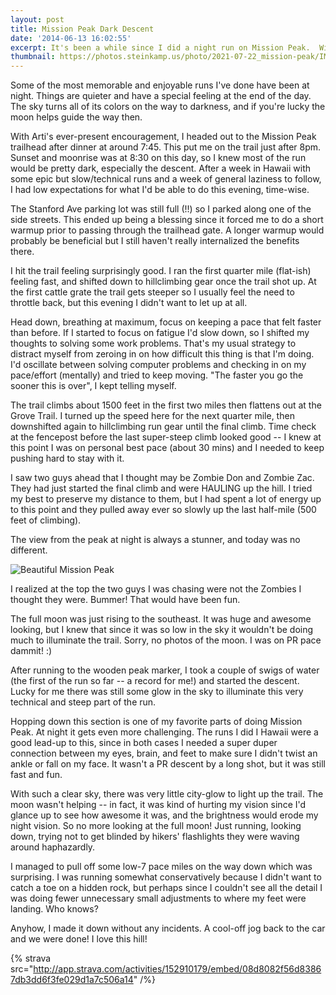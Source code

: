 ```yaml
---
layout: post
title: Mission Peak Dark Descent
date: '2014-06-13 16:02:55'
excerpt: It's been a while since I did a night run on Mission Peak.  With the great weather and full moon, today was a great day to pick that up again.
thumbnail: https://photos.steinkamp.us/photo/2021-07-22_mission-peak/IMG_2910.JPG?size=300x300&crop
---
```


Some of the most memorable and enjoyable runs I've done have been at night. Things are quieter and have a special feeling at the end of the day. The sky turns all of its colors on the way to darkness, and if you're lucky the moon helps guide the way then.

With Arti's ever-present encouragement, I headed out to the Mission Peak trailhead after dinner at around 7:45. This put me on the trail just after 8pm. Sunset and moonrise was at 8:30 on this day, so I knew most of the run would be pretty dark, especially the descent. After a week in Hawaii with some epic but slow/technical runs and a week of general laziness to follow, I had low expectations for what I'd be able to do this evening, time-wise.

The Stanford Ave parking lot was still full (!!) so I parked along one of the side streets. This ended up being a blessing since it forced me to do a short warmup prior to passing through the trailhead gate. A longer warmup would probably be beneficial but I still haven't really internalized the benefits there.

I hit the trail feeling surprisingly good. I ran the first quarter mile (flat-ish) feeling fast, and shifted down to hillclimbing gear once the trail shot up. At the first cattle grate the trail gets steeper so I usually feel the need to throttle back, but this evening I didn't want to let up at all.

Head down, breathing at maximum, focus on keeping a pace that felt faster than before. If I started to focus on fatigue I'd slow down, so I shifted my thoughts to solving some work problems. That's my usual strategy to distract myself from zeroing in on how difficult this thing is that I'm doing. I'd oscillate between solving computer problems and checking in on my pace/effort (mentally) and tried to keep moving. "The faster you go the sooner this is over", I kept telling myself.

The trail climbs about 1500 feet in the first two miles then flattens out at the Grove Trail. I turned up the speed here for the next quarter mile, then downshifted again to hillclimbing run gear until the final climb. Time check at the fencepost before the last super-steep climb looked good -- I knew at this point I was on personal best pace (about 30 mins) and I needed to keep pushing hard to stay with it.

I saw two guys ahead that I thought may be Zombie Don and Zombie Zac. They had just started the final climb and were HAULING up the hill. I tried my best to preserve my distance to them, but I had spent a lot of energy up to this point and they pulled away ever so slowly up the last half-mile (500 feet of climbing).

The view from the peak at night is always a stunner, and today was no different.

![Beautiful Mission Peak](https://photos.steinkamp.us/photo/2021-07-22_mission-peak/IMG_2910.JPG?size=1600x1600)

I realized at the top the two guys I was chasing were not the Zombies I thought they were. Bummer! That would have been fun.

The full moon was just rising to the southeast. It was huge and awesome looking, but I knew that since it was so low in the sky it wouldn't be doing much to illuminate the trail. Sorry, no photos of the moon. I was on PR pace dammit! :)

After running to the wooden peak marker, I took a couple of swigs of water (the first of the run so far -- a record for me!) and started the descent. Lucky for me there was still some glow in the sky to illuminate this very technical and steep part of the run.

Hopping down this section is one of my favorite parts of doing Mission Peak. At night it gets even more challenging. The runs I did I Hawaii were a good lead-up to this, since in both cases I needed a super duper connection between my eyes, brain, and feet to make sure I didn't twist an ankle or fall on my face. It wasn't a PR descent by a long shot, but it was still fast and fun.

With such a clear sky, there was very little city-glow to light up the trail. The moon wasn't helping -- in fact, it was kind of hurting my vision since I'd glance up to see how awesome it was, and the brightness would erode my night vision. So no more looking at the full moon! Just running, looking down, trying not to get blinded by hikers' flashlights they were waving around haphazardly.

I managed to pull off some low-7 pace miles on the way down which was surprising. I was running somewhat conservatively because I didn't want to catch a toe on a hidden rock, but perhaps since I couldn't see all the detail I was doing fewer unnecessary small adjustments to where my feet were landing. Who knows?

Anyhow, I made it down without any incidents. A cool-off jog back to the car and we were done! I love this hill!

{% strava src="http://app.strava.com/activities/152910179/embed/08d8082f56d83867db3dd6f3fe029d1a7c506a14" /%}
